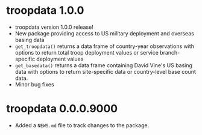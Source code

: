 # troopdata 1.0.0

* troopdata version 1.0.0 release!
* New package providing access to US military deployment and overseas basing data
* `get_troopdata()` returns a data frame of country-year observations with options to return total troop deployment values or service branch-specific deployment values
* `get_basedata()` returns a data frame containing David Vine's US basing data with options to return site-specific data or country-level base count data.
* Minor bug fixes

# troopdata 0.0.0.9000

* Added a `NEWS.md` file to track changes to the package.
